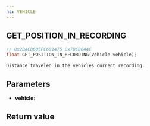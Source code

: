 ```yaml
---
ns: VEHICLE
---
```

## GET_POSITION_IN_RECORDING

```c
// 0x2DACD605FC681475 0x7DCD644C
float GET_POSITION_IN_RECORDING(Vehicle vehicle);
```

```
Distance traveled in the vehicles current recording.
```

## Parameters
* **vehicle**: 

## Return value

